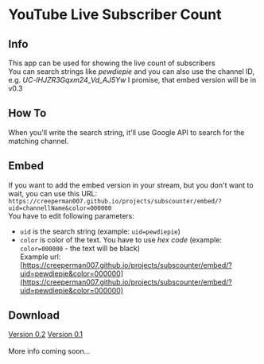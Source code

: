 # YouTube Live Subscriber Count
## Info
This app can be used for showing the live count of subscribers<br>
You can search strings like *pewdiepie* and you can also use the channel ID, e.g. *UC-lHJZR3Gqxm24_Vd_AJ5Yw*
I promise, that embed version will be in v0.3
## How To
When you'll write the search string, it'll use Google API to search for the matching channel.
## Embed
If you want to add the embed version in your stream, but you don't want to wait, you can use this URL:<br>
`https://creeperman007.github.io/projects/subscounter/embed/?uid=channellName&color=000000`<br>
You have to edit following parameters:
* `uid` is the search string (example: `uid=pewdiepie`)
* `color` is color of the text. You have to use *hex code* (example: `color=000000` - the text will be black)<br>
Example url: [https://creeperman007.github.io/projects/subscounter/embed/?uid=pewdiepie&color=000000](https://creeperman007.github.io/projects/subscounter/embed/?uid=pewdiepie&color=000000)<br>

## Download
[Version 0.2](https://github.com/Creeperman007/subscounter/releases/tag/v0.2)
[Version 0.1](https://github.com/Creeperman007/subscounter/releases/tag/v0.1)
<br><br>
More info coming soon...
